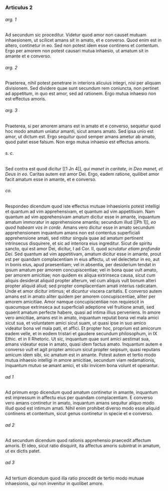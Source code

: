 ### Articulus 2

###### arg. 1
Ad secundum sic proceditur. Videtur quod amor non causet mutuam inhaesionem, ut scilicet amans sit in amato, et e converso. Quod enim est in altero, continetur in eo. Sed non potest idem esse continens et contentum. Ergo per amorem non potest causari mutua inhaesio, ut amatum sit in amante et e converso.

###### arg. 2
Praeterea, nihil potest penetrare in interiora alicuius integri, nisi per aliquam divisionem. Sed dividere quae sunt secundum rem coniuncta, non pertinet ad appetitum, in quo est amor, sed ad rationem. Ergo mutua inhaesio non est effectus amoris.

###### arg. 3
Praeterea, si per amorem amans est in amato et e converso, sequetur quod hoc modo amatum uniatur amanti, sicut amans amato. Sed ipsa unio est amor, ut dictum est. Ergo sequitur quod semper amans ametur ab amato, quod patet esse falsum. Non ergo mutua inhaesio est effectus amoris.

###### s. c.
Sed contra est quod dicitur [[1 Jn 4]], *qui manet in caritate, in Deo manet, et Deus in eo*. Caritas autem est amor Dei. Ergo, eadem ratione, quilibet amor facit amatum esse in amante, et e converso.

###### co.
Respondeo dicendum quod iste effectus mutuae inhaesionis potest intelligi et quantum ad vim apprehensivam, et quantum ad vim appetitivam. Nam quantum ad vim apprehensivam amatum dicitur esse in amante, inquantum amatum immoratur in apprehensione amantis; secundum illud [[Ph 1]], *eo quod habeam vos in corde*. Amans vero dicitur esse in amato secundum apprehensionem inquantum amans non est contentus superficiali apprehensione amati, sed nititur singula quae ad amatum pertinent intrinsecus disquirere, et sic ad interiora eius ingreditur. Sicut de spiritu sancto, qui est amor Dei, dicitur, I ad Cor. II, quod *scrutatur etiam profunda Dei*. Sed quantum ad vim appetitivam, amatum dicitur esse in amante, prout est per quandam complacentiam in eius affectu, ut vel delectetur in eo, aut in bonis eius, apud praesentiam; vel in absentia, per desiderium tendat in ipsum amatum per amorem concupiscentiae; vel in bona quae vult amato, per amorem amicitiae; non quidem ex aliqua extrinseca causa, sicut cum aliquis desiderat aliquid propter alterum, vel cum aliquis vult bonum alteri propter aliquid aliud; sed propter complacentiam amati interius radicatam. Unde et amor dicitur intimus; et dicuntur viscera caritatis. E converso autem amans est in amato aliter quidem per amorem concupiscentiae, aliter per amorem amicitiae. Amor namque concupiscentiae non requiescit in quacumque extrinseca aut superficiali adeptione vel fruitione amati, sed quaerit amatum perfecte habere, quasi ad intima illius perveniens. In amore vero amicitiae, amans est in amato, inquantum reputat bona vel mala amici sicut sua, et voluntatem amici sicut suam, ut quasi ipse in suo amico videatur bona vel mala pati, et affici. Et propter hoc, proprium est amicorum eadem velle, et in eodem tristari et gaudere secundum philosophum, in IX Ethic. et in II Rhetoric. Ut sic, inquantum quae sunt amici aestimat sua, amans videatur esse in amato, quasi idem factus amato. Inquantum autem e converso vult et agit propter amicum sicut propter seipsum, quasi reputans amicum idem sibi, sic amatum est in amante. Potest autem et tertio modo mutua inhaesio intelligi in amore amicitiae, secundum viam redamationis, inquantum mutuo se amant amici, et sibi invicem bona volunt et operantur.

###### ad 1
Ad primum ergo dicendum quod amatum continetur in amante, inquantum est impressum in affectu eius per quandam complacentiam. E converso vero amans continetur in amato, inquantum amans sequitur aliquo modo illud quod est intimum amati. Nihil enim prohibet diverso modo esse aliquid continens et contentum, sicut genus continetur in specie et e converso.

###### ad 2
Ad secundum dicendum quod rationis apprehensio praecedit affectum amoris. Et ideo, sicut ratio disquirit, ita affectus amoris subintrat in amatum, ut ex dictis patet.

###### ad 3
Ad tertium dicendum quod illa ratio procedit de tertio modo mutuae inhaesionis, qui non invenitur in quolibet amore.

